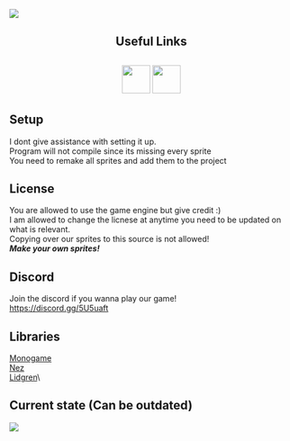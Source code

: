 ![](https://i.imgur.com/NT1sq6f.png)

<h2 align="center">Useful Links<h2>
<div align="center">
    <a href="https://www.patreon.com/zyrolul"><img src="https://i.imgur.com/PzFGAH5.png" width="50" /></a>
    <a href="https://discord.gg/5U5uaft"><img src="https://i.imgur.com/fyF4Yic.png" width="50" /></a>
</div>

## Setup
I dont give assistance with setting it up.\
Program will not compile since its missing every sprite\
You need to remake all sprites and add them to the project

## License
You are allowed to use the game engine but give credit :)\
I am allowed to change the licnese at anytime you need to be updated on what is relevant.\
Copying over our sprites to this source is not allowed!\
***Make your own sprites!***

## Discord
Join the discord if you wanna play our game!\
https://discord.gg/5U5uaft



## Libraries
[Monogame](https://www.monogame.net/)\
[Nez](https://github.com/prime31/Nez)\
[Lidgren](https://github.com/lidgren/lidgren-network-gen3/)\


## Current state (Can be outdated)
![](https://i.imgur.com/CUjOQ3r.gif)

